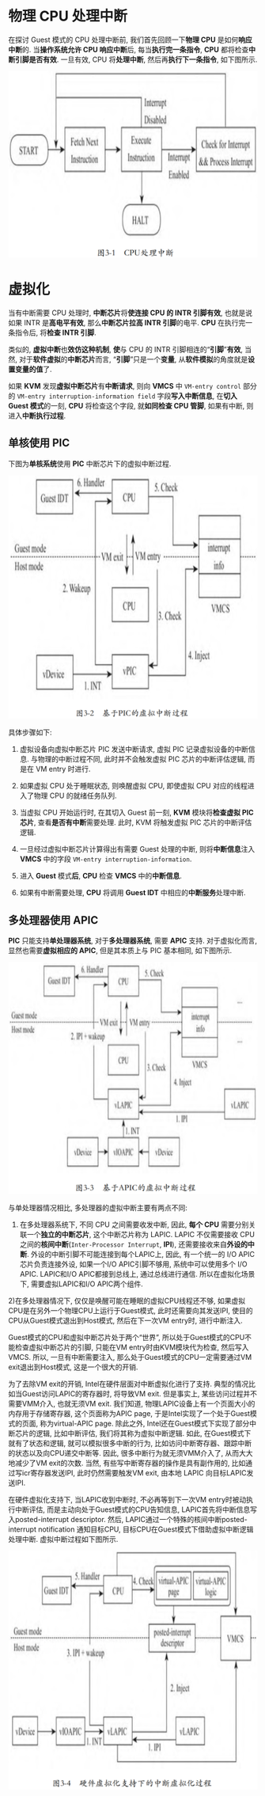 
# 物理 CPU 处理中断

在探讨 Guest 模式的 CPU 处理中断前, 我们首先回顾一下**物理 CPU** 是如何**响应中断**的. 当**操作系统允许 CPU 响应中断**后, 每当**执行完一条指令**, **CPU** 都将检查**中断引脚是否有效**. 一旦有效, CPU 将**处理中断**, 然后再**执行下一条指令**, 如下图所示.

![2024-03-04-16-44-01.png](./images/2024-03-04-16-44-01.png)

# 虚拟化

当有中断需要 CPU 处理时, **中断芯片**将**使连接 CPU 的 INTR 引脚有效**, 也就是说如果 INTR 是**高电平有效**, 那么**中断芯片拉高 INTR 引脚**的电平. **CPU** 在执行完一条指令后, 将**检查 INTR 引脚**.

类似的, **虚拟中断**也**效仿这种机制**, **使**与 CPU 的 INTR 引脚相连的“**引脚**”**有效**, 当然, 对于**软件虚拟**的**中断芯片**而言, “**引脚**”只是一个**变量**, 从**软件模拟**的角度就是**设置变量的值**了.

如果 **KVM** 发现**虚拟中断芯片**有**中断请求**, 则向 **VMCS** 中 `VM-entry control` 部分的 `VM-entry interruption-information field` 字段**写入中断信息**, 在**切入 Guest 模式**的一刻, **CPU** 将检查这个字段, 就**如同检查 CPU 管脚**, 如果有中断, 则进入**中断执行过程**.

## 单核使用 PIC

下图为**单核系统**使用 **PIC** 中断芯片下的虚拟中断过程.

![2024-03-04-17-02-26.png](./images/2024-03-04-17-02-26.png)

具体步骤如下:

1) 虚拟设备向虚拟中断芯片 PIC 发送中断请求, 虚拟 PIC 记录虚拟设备的中断信息. 与物理的中断过程不同, 此时并不会触发虚拟 PIC 芯片的中断评估逻辑, 而是在 VM entry 时进行.

2) 如果虚拟 CPU 处于睡眠状态, 则唤醒虚拟 CPU, 即使虚拟 CPU 对应的线程进入了物理 CPU 的就绪任务队列.

3) 当虚拟 CPU 开始运行时, 在其切入 Guest 前一刻, **KVM** 模块将**检查虚拟 PIC 芯片**, 查看**是否有中断**需要处理. 此时, KVM 将触发虚拟 PIC 芯片的中断评估逻辑.

4) 一旦经过虚拟中断芯片计算得出有需要 Guest 处理的中断, 则将**中断信息**注入 **VMCS** 中的字段 `VM-entry interruption-information`.

5) 进入 **Guest** 模式**后**, **CPU** 检查 **VMCS** 中的**中断信息**.

6) 如果有中断需要处理, **CPU** 将调用 **Guest IDT** 中相应的**中断服务**处理中断.

## 多处理器使用 APIC

**PIC** 只能支持**单处理器系统**, 对于**多处理器系统**, 需要 **APIC** 支持. 对于虚拟化而言, 显然也需要**虚拟相应的 APIC**, 但是其本质上与 PIC 基本相同, 如下图所示.

![2024-03-04-17-06-48.png](./images/2024-03-04-17-06-48.png)

与单处理器情况相比, 多处理器的虚拟中断主要有两点不同:

1) 在多处理器系统下, 不同 CPU 之间需要收发中断, 因此, **每个 CPU** 需要分别关联一个**独立的中断芯片**, 这个中断芯片称为 LAPIC. LAPIC 不仅需要接收 CPU 之间的**核间中断**(`Inter-Processor Interrupt`, **IPI**), 还需要接收来自**外设的中断**. 外设的中断引脚不可能连接到每个LAPIC上, 因此, 有一个统一的 I/O APIC芯片负责连接外设, 如果一个I/O APIC引脚不够用, 系统中可以使用多个 I/O APIC. LAPIC和I/O APIC都接到总线上, 通过总线进行通信. 所以在虚拟化场景下, 需要虚拟LAPIC和I/O APIC两个组件.

2)在多处理器情况下, 仅仅是唤醒可能在睡眠的虚拟CPU线程还不够, 如果虚拟CPU是在另外一个物理CPU上运行于Guest模式, 此时还需要向其发送IPI, 使目的CPU从Guest模式退出到Host模式, 然后在下一次VM entry时, 进行中断注入.

Guest模式的CPU和虚拟中断芯片处于两个“世界”, 所以处于Guest模式的CPU不能检查虚拟中断芯片的引脚, 只能在VM entry时由KVM模块代为检查, 然后写入VMCS. 所以, 一旦有中断需要注入, 那么处于Guest模式的CPU一定需要通过VM exit退出到Host模式, 这是一个很大的开销.

为了去除VM exit的开销, Intel在硬件层面对中断虚拟化进行了支持. 典型的情况比如当Guest访问LAPIC的寄存器时, 将导致VM exit. 但是事实上, 某些访问过程并不需要VMM介入, 也就无须VM exit. 我们知道, 物理LAPIC设备上有一个页面大小的内存用于存储寄存器, 这个页面称为APIC page, 于是Intel实现了一个处于Guest模式的页面, 称为virtual-APIC page. 除此之外, Intel还在Guest模式下实现了部分中断芯片的逻辑, 比如中断评估, 我们将其称为虚拟中断逻辑. 如此, 在Guest模式下就有了状态和逻辑, 就可以模拟很多中断的行为, 比如访问中断寄存器、跟踪中断的状态以及向CPU递交中断等. 因此, 很多中断行为就无须VMM介入了, 从而大大地减少了VM exit的次数. 当然, 有些写中断寄存器的操作是具有副作用的, 比如通过写icr寄存器发送IPI, 此时仍然需要触发VM exit, 由本地 LAPIC 向目标LAPIC发送IPI.

在硬件虚拟化支持下, 当LAPIC收到中断时, 不必再等到下一次VM entry时被动执行中断评估, 而是主动向处于Guest模式的CPU告知信息, LAPIC首先将中断信息写入posted-interrupt descriptor. 然后, LAPIC通过一个特殊的核间中断posted-interrupt notification 通知目标CPU, 目标CPU在Guest模式下借助虚拟中断逻辑处理中断. 虚拟中断过程如下图所示.

![2024-03-04-17-10-36.png](./images/2024-03-04-17-10-36.png)

